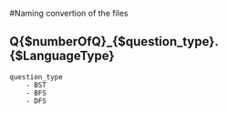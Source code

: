 #Naming convertion of the files

## Q{$numberOfQ}_{$question_type}.{$LanguageType}

	question_type
		- BST
		- BFS
		- DFS
